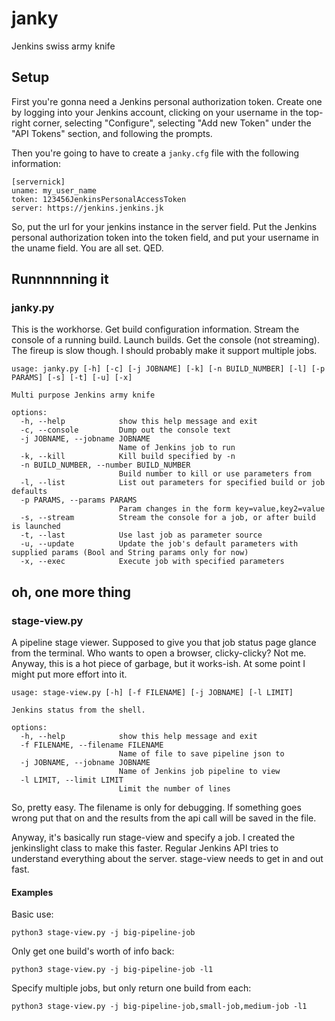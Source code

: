 # janky
Jenkins swiss army knife

## Setup
First you're gonna need a Jenkins personal authorization token. Create one by
logging into your Jenkins account, clicking on your username in the top-right
corner, selecting "Configure", selecting "Add new Token" under the "API Tokens"
section, and following the prompts.

Then you're going to have to create a `janky.cfg` file with the following information:
```
[servernick]
uname: my_user_name
token: 123456JenkinsPersonalAccessToken
server: https://jenkins.jenkins.jk
```
So, put the url for your jenkins instance in the server field. Put the Jenkins
personal authorization token into the token field, and put your username in the
uname field. You are all set. QED.

## Runnnnnning it
### janky.py
This is the workhorse. Get build configuration information. Stream the console
of a running build. Launch builds. Get the console (not streaming). The fireup is slow though. I should probably make it support multiple jobs.

```
usage: janky.py [-h] [-c] [-j JOBNAME] [-k] [-n BUILD_NUMBER] [-l] [-p PARAMS] [-s] [-t] [-u] [-x]

Multi purpose Jenkins army knife

options:
  -h, --help            show this help message and exit
  -c, --console         Dump out the console text
  -j JOBNAME, --jobname JOBNAME
                        Name of Jenkins job to run
  -k, --kill            Kill build specified by -n
  -n BUILD_NUMBER, --number BUILD_NUMBER
                        Build number to kill or use parameters from
  -l, --list            List out parameters for specified build or job defaults
  -p PARAMS, --params PARAMS
                        Param changes in the form key=value,key2=value
  -s, --stream          Stream the console for a job, or after build is launched
  -t, --last            Use last job as parameter source
  -u, --update          Update the job's default parameters with supplied params (Bool and String params only for now)
  -x, --exec            Execute job with specified parameters
```

## oh, one more thing
### stage-view.py
A pipeline stage viewer. Supposed to give you that job status page glance from
the terminal. Who wants to open a browser, clicky-clicky? Not me.  Anyway, this
is a hot piece of garbage, but it works-ish. At some point I might put more
effort into it.

```
usage: stage-view.py [-h] [-f FILENAME] [-j JOBNAME] [-l LIMIT]

Jenkins status from the shell.

options:
  -h, --help            show this help message and exit
  -f FILENAME, --filename FILENAME
                        Name of file to save pipeline json to
  -j JOBNAME, --jobname JOBNAME
                        Name of Jenkins job pipeline to view
  -l LIMIT, --limit LIMIT
                        Limit the number of lines
```

So, pretty easy. The filename is only for debugging. If something goes wrong
put that on and the results from the api call will be saved in the file.

Anyway, it's basically run stage-view and specify a job. I created the
jenkinslight class to make this faster. Regular Jenkins API tries to understand
everything about the server. stage-view needs to get in and out fast.

#### Examples
Basic use:
```
python3 stage-view.py -j big-pipeline-job
```
Only get one build's worth of info back:
```
python3 stage-view.py -j big-pipeline-job -l1
```
Specify multiple jobs, but only return one build from each:
```
python3 stage-view.py -j big-pipeline-job,small-job,medium-job -l1
```

